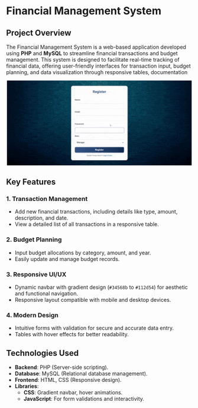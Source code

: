 # Financial Management System

## Project Overview
The Financial Management System is a web-based application developed using **PHP** and **MySQL** to streamline financial transactions and budget management. This system is designed to facilitate real-time tracking of financial data, offering user-friendly interfaces for transaction input, budget planning, and data visualization through responsive tables, documentation 

<div align="center">
    <img src="pixelard.gif" alt="Deskripsi GIF" width="500">
</div>

## Key Features

### 1. **Transaction Management**
   - Add new financial transactions, including details like type, amount, description, and date.
   - View a detailed list of all transactions in a responsive table.

### 2. **Budget Planning**
   - Input budget allocations by category, amount, and year.
   - Easily update and manage budget records.

### 3. **Responsive UI/UX**
   - Dynamic navbar with gradient design (`#34568b` to `#112d54`) for aesthetic and functional navigation.
   - Responsive layout compatible with mobile and desktop devices.

### 4. **Modern Design**
   - Intuitive forms with validation for secure and accurate data entry.
   - Tables with hover effects for better readability.

## Technologies Used

- **Backend**: PHP (Server-side scripting).
- **Database**: MySQL (Relational database management).
- **Frontend**: HTML, CSS (Responsive design).
- **Libraries**: 
  - **CSS**: Gradient navbar, hover animations.
  - **JavaScript**: For form validations and interactivity.
